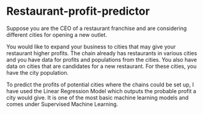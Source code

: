 # Restaurant-profit-predictor

Suppose you are the CEO of a restaurant franchise and are considering different cities for opening a new outlet.

You would like to expand your business to cities that may give your restaurant higher profits.
The chain already has restaurants in various cities and you have data for profits and populations from the cities.
You also have data on cities that are candidates for a new restaurant.
For these cities, you have the city population.

To predict the profits of potential cities where the chains could be set up, I have used the Linear Regression Model which outputs the probable profit a city would give. It is one of the most basic machine learning models and comes under Supervised Machine Learning.
